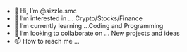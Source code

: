 - 👋 Hi, I’m @sizzle.smc
- 👀 I’m interested in ... Crypto/Stocks/Finance
- 🌱 I’m currently learning ...Coding and Programming
- 💞️ I’m looking to collaborate on ... New projects and ideas
- 📫 How to reach me ...

<!---
sizzleterpz/sizzleterpz is a ✨ special ✨ repository because its `README.md` (this file) appears on your GitHub profile.
You can click the Preview link to take a look at your changes.
--->
